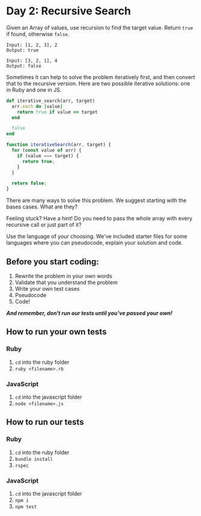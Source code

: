 # Day 2: Recursive Search

Given an Array of values, use recursion to find the target value. Return `true` if found, otherwise `false`.

```
Input: [1, 2, 3], 2
Output: true

Input: [3, 2, 1], 4
Output: false
```

Sometimes it can help to solve the problem iteratively first, and then convert that to the recursive version. Here are two possible iterative solutions: one in Ruby and one in JS.

```ruby
def iterative_search(arr, target)
  arr.each do |value|
    return true if value == target
  end

  false
end
```

```js
function iterativeSearch(arr, target) {
  for (const value of arr) {
    if (value === target) {
      return true;
    }
  }

  return false;
}
```  

There are many ways to solve this problem. We suggest starting with the bases cases. What are they?

Feeling stuck? Have a hint! Do you need to pass the whole array with every recursive call or just part of it?

Use the language of your choosing. We've included starter files for some languages where you can pseudocode, explain your solution and code.

## Before you start coding:

1. Rewrite the problem in your own words
2. Validate that you understand the problem
3. Write your own test cases
4. Pseudocode
5. Code!

**_And remember, don't run our tests until you've passed your own!_**

## How to run your own tests

### Ruby

1. `cd` into the ruby folder
2. `ruby <filename>.rb`

### JavaScript

1. `cd` into the javascript folder
2. `node <filename>.js`

## How to run our tests

### Ruby

1. `cd` into the ruby folder
2. `bundle install`
3. `rspec`

### JavaScript

1. `cd` into the javascript folder
2. `npm i`
3. `npm test`
